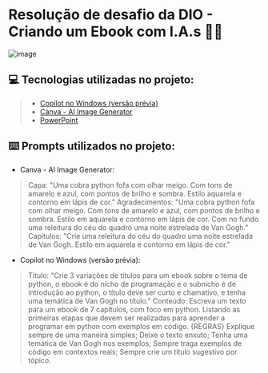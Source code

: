 # Resolução de desafio da DIO - Criando um Ebook com I.A.s  📘🤖

![image](https://github.com/user-attachments/assets/de2bd681-3697-4510-9fac-38b9e1336e32)


💻 Tecnologias utilizadas no projeto:
------------------------------------
> - [Copilot no Windows (versão prévia)](https://support.microsoft.com/pt-br/windows/bem-vindo-ao-copilot-no-windows-675708af-8c16-4675-afeb-85a5a476ccb0)
> - [Canva - AI Image Generator](https://www.canva.com/ai-image-generator/)
> - [PowerPoint](https://www.microsoft.com/en/microsoft-365/powerpoint?market=af)

⌨️ **Prompts** utilizados no projeto:
------------------------------------
- Canva - AI Image Generator: 
> Capa: "Uma cobra python fofa com olhar meigo. Com tons de amarelo e azul, com pontos de brilho e sombra. Estilo aquarela e contorno em lápis de cor."
> Agradecimentos: "Uma cobra python fofa com olhar meigo. Com tons de amarelo e azul, com pontos de brilho e sombra. Estilo em aquarela e contorno em lápis de cor. Com no fundo uma releitura do céu do quadro uma noite estrelada de Van Gogh."
> Capítulos: "Crie uma releitura do céu do quadro uma noite estrelada de Van Gogh.  Estilo em aquarela e contorno em lápis de cor." 

-  Copilot  no Windows (versão prévia):
> Título: "Crie 3 variações de títulos para um ebook sobre o tema de python, o ebook é do nicho de programação e o subnicho é de introdução ao python, o título deve ser curto e chamativo, e tenha uma temática de Van Gogh no título."
> Conteúdo: Escreva um texto para um ebook de 7 capítulos, com foco em python. Listando as primeiras etapas que devem ser realizadas para aprender a programar em python com exemplos em código. {REGRAS} Explique sempre de uma maneira simples; Deixe o texto enxuto; Tenha uma temática de Van Gogh nos exemplos; Sempre traga exemplos de código em contextos reais; Sempre crie um título sugestivo por tópico.
